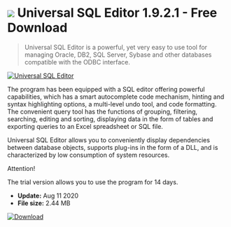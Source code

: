# ![](https://cdn.softexe.net/static/icon/3/universal-sql-editor-8815.png) Universal SQL Editor 1.9.2.1 - Free Download

> Universal SQL Editor is a powerful, yet very easy to use tool for managing Oracle, DB2, SQL Server, Sybase and other databases compatible with the ODBC interface.

[![Universal SQL Editor](https://gallery.dpcdn.pl/imgc/Tools/54253/g_-_420x350_1.5_-_x20140918152408_0.png)](https://softexe.net/win/development-it/database/universal-sql-editor:hhpe.html)

The program has been equipped with a SQL editor offering powerful capabilities, which has a smart autocomplete code mechanism, hinting and syntax highlighting options, a multi-level undo tool, and code formatting. The convenient query tool has the functions of grouping, filtering, searching, editing and sorting, displaying data in the form of tables and exporting queries to an Excel spreadsheet or SQL file.
 
 Universal SQL Editor allows you to conveniently display dependencies between database objects, supports plug-ins in the form of a DLL, and is characterized by low consumption of system resources. 
 
 Attention!
 
 The trial version allows you to use the program for 14 days.


- **Update:** Aug 11 2020
- **File size:** 2.44 MB

[![Download](https://cdn.softexe.net/static/img/download.png)](https://softexe.net/win/development-it/database/universal-sql-editor:hhpe.html)

